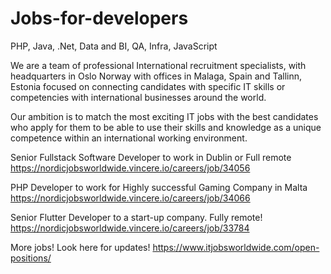 # Jobs-for-developers
PHP, Java, .Net, Data and BI, QA, Infra, JavaScript

We are a team of professional International recruitment specialists, with headquarters in Oslo Norway with offices in Malaga, Spain and Tallinn, Estonia focused on connecting candidates with specific IT skills or competencies with international businesses around the world.

Our ambition is to match the most exciting IT jobs with the best candidates who apply for them to be able to use their skills and knowledge as a unique competence within an international working environment.


Senior Fullstack Software Developer to work in Dublin or Full remote
https://nordicjobsworldwide.vincere.io/careers/job/34056


PHP Developer to work for Highly successful Gaming Company in Malta
https://nordicjobsworldwide.vincere.io/careers/job/34066


Senior Flutter Developer to a start-up company. Fully remote!
https://nordicjobsworldwide.vincere.io/careers/job/33784


More jobs! Look here for updates! 
https://www.itjobsworldwide.com/open-positions/
